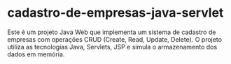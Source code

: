 # cadastro-de-empresas-java-servlet

Este é um projeto Java Web que implementa um sistema de cadastro de empresas com operações CRUD (Create, Read, Update, Delete). O projeto utiliza as tecnologias Java, Servlets, JSP e simula o armazenamento dos dados em memória.